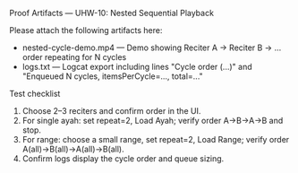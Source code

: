 Proof Artifacts — UHW-10: Nested Sequential Playback

Please attach the following artifacts here:

- nested-cycle-demo.mp4 — Demo showing Reciter A → Reciter B → … order repeating for N cycles
- logs.txt — Logcat export including lines "Cycle order (...)" and "Enqueued N cycles, itemsPerCycle=..., total=..."

Test checklist
1) Choose 2–3 reciters and confirm order in the UI.
2) For single ayah: set repeat=2, Load Ayah; verify order A→B→A→B and stop.
3) For range: choose a small range, set repeat=2, Load Range; verify order A(all)→B(all)→A(all)→B(all).
4) Confirm logs display the cycle order and queue sizing.

